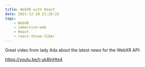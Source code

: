 ```yaml
---
title: WebXR with React
date: 2021-12-20 21:28:23
tags:
	- WebXR
	- immersive-web
	- React
	- react-three-fiber
---
```


Great video from lady Ada about the latest news for the WebXR API:

<https://youtu.be/t-uk8InHte4>
